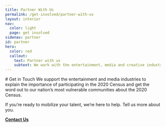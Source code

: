 ```yaml
---
title: Partner With Us
permalink: /get-involved/partner-with-us
layout: interior
nav:
  color: light
  page: get involved
sidenav: partner
id: partner
hero:
  color: red
  callout:
    text: Partner with us
    subtext: We work with the entertainment, media and creative industries to introduce the importance of the 2020 Census into pop culture.
---
```


<section class="usa-section usa-content">
<div class="usa-width-three-fourths" markdown="1" id="overview" >
# Get in Touch
We support the entertainment and media industries to explain the importance of participating in the 2020 Census and get the word out to our nation’s most vulnerable communities about the 2020 Census.

If you’re ready to mobilize your talent, we’re here to help. Tell us more about you.

<div class="divider"></div>
<strong><a href="mailto:Census.Accelerate@census.gov?subject=Accelerate%20Inquiry&body=Hi%20Accelerate%20team!%0D%0D">Contact Us</a></strong>
<div class="divider"></div>
</div>

</section>
